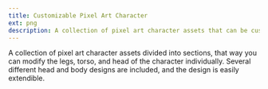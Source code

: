 ```yaml
---
title: Customizable Pixel Art Character
ext: png
description: A collection of pixel art character assets that can be customized by modifying individual sections like legs, torso, and head.
---
```

A collection of pixel art character assets divided into sections, that way you can modify the legs, torso, and head of the character individually. Several different head and body designs are included, and the design is easily extendible.